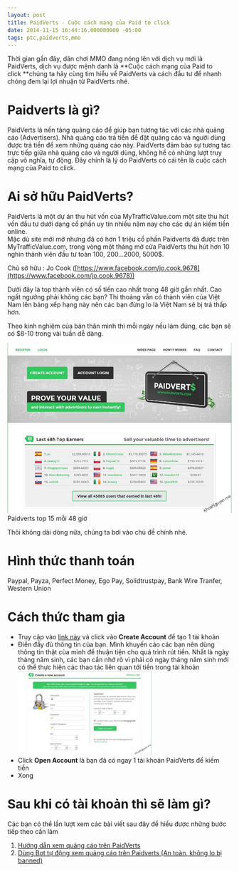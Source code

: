 ```yaml
---
layout: post
title: PaidVerts - Cuộc cách mạng của Paid to click
date: 2014-11-15 16:44:16.000000000 -05:00
tags: ptc,paidverts,mmo
---
```


Thời gian gần đây, dân chơi MMO đang nóng lên với dịch vụ mới là PaidVerts, dịch vụ được mệnh danh là **Cuộc cách mạng của Paid to click **chúng ta hãy cùng tìm hiểu về PaidVerts và cách đầu tư để nhanh chóng đem lại lợi nhuận từ PaidVerts nhé.

# Paidverts là gì?

PaidVerts là nền tảng quảng cáo để giúp bạn tương tác với các nhà quảng cáo (Advertisers). Nhà quảng cáo trả tiền để đặt quảng cáo và người dùng được trả tiền để xem những quảng cáo này. PaidVerts đảm bảo sự tương tác trực tiếp giữa nhà quảng cáo và người dùng, không hề có những lượt truy cập vô nghĩa, tự động. Đây chính là lý do PaidVerts có cái tên là cuộc cách mạng của Paid to click.


# Ai sở hữu PaidVerts?

PaidVerts là một dự án thu hút vốn của MyTrafficValue.com một site thu hút vốn đầu tư dưới dạng cổ phần uy tín nhiều năm nay cho các dự án kiếm tiền online.  
 Mặc dù site mới mở nhưng đã có hơn 1 triệu cổ phần Paidverts đã được trên MyTrafficValue.com, trong vòng một tháng mở cửa PaidVerts thu hút hơn 10 nghìn thành viên đầu tư toàn 100, 200…2000, 5000$.

Chủ sở hữu : Jo Cook ([https://www.facebook.com/jo.cook.9678](https://www.facebook.com/jo.cook.9678))

Dưới đây là top thành viên có số tiền cao nhất trong 48 giờ gần nhất. Cao ngất ngưởng phải không các bạn? Thi thoảng vẫn có thành viên của Việt Nam lên bảng xếp hạng này nên các bạn đừng lo là Việt Nam sẽ bị trả thấp hơn.

Theo kinh nghiệm của bản thân mình thì mỗi ngày nếu làm đúng, các bạn sẽ có $8-10 trong vài tuần dễ dàng.

![paidverts](/assets/article_images/2015/01/paidverts_ecasxo.jpg) Paidverts top 15 mỗi 48 giờ

Thôi không dài dòng nữa, chúng ta bơi vào chủ đề chính nhé.


# Hình thức thanh toán

Paypal, Payza, Perfect Money, Ego Pay, Solidtrustpay, Bank Wire Tranfer, Western Union

# Cách thức tham gia

- Truy cập vào [link này](http://khoanguyen.me/link/paidverts "Đăng kí PaidVerts") và click vào **Create Account** để tạo 1 tài khoản
- Điền đầy đủ thông tin của bạn. Mình khuyến cáo các bạn nên dùng thông tin thật cùa mình để thuận tiện cho quá trình rút tiền. Nhất là ngày tháng năm sinh, các bạn cần nhớ rõ vì phải có ngày tháng năm sinh mới có thể thực hiện các thao tác liên quan tới tiền trong tài khoản ![paidverts create account](/assets/article_images/2015/01/paidverts-create-account_j4cwvk.jpg)
- Click **Open Account** là bạn đã có ngay 1 tài khoản PaidVerts để kiếm tiền
- Xong


# Sau khi có tài khoản thì sẽ làm gì?

Các bạn có thể lần lượt xem các bài viết sau đây để hiểu được những bước tiếp theo cần làm

1. [Hướng dẫn xem quảng cáo trên PaidVerts](/paidverts-ptc/ "PaidVerts – Kiếm từ $1-10/ngày")
2. [Dùng Bot tự động xem quảng cáo trên Paidverts (An toàn, không lo bị banned)](/bot-multitools-paidverts-btcclicks-probux-v3/ "[BOT] MultiTools Paidverts & BTCClicks & ProBux v3")

 


